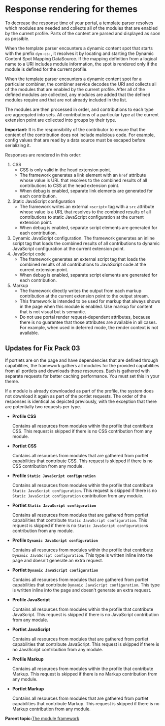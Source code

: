 # Response rendering for themes

To decrease the response time of your portal, a template parser resolves which modules are needed and collects all of the modules that are enabled by the current profile. Parts of the content are parsed and displayed as soon as possible.

When the template parser encounters a dynamic content spot that starts with the prefix `dyn-cs:`, it resolves it by locating and starting the Dynamic Content Spot Mapping DataSource. If the mapping definition from a logical name to a URI includes module information, the spot is rendered only if the module is defined for the current profile.

When the template parser encounters a dynamic content spot for a particular combiner, the combiner service decodes the URI and collects all of the modules that are enabled by the current profile. After all of the defined modules are collected, any modules are added that the defined modules require and that are not already included in the list.

The modules are then processed in order, and contributions to each type are aggregated into sets. All contributions of a particular type at the current extension point are collected into groups by their type.

**Important:** It is the responsibility of the contributor to ensure that the content of the contribution does not include malicious code. For example, config values that are read by a data source must be escaped before serializing it.

Responses are rendered in this order:

1.  CSS
    -   CSS is only valid in the head extension point.
    -   The framework generates a link element with an `href` attribute whose value is URL that resolves to the combined results of all contributions to CSS at the head extension point.
    -   When debug is enabled, separate link elements are generated for each contribution.
2.  Static JavaScript configuration
    -   The framework writes an external `<script>` tag with a `src` attribute whose value is a URL that resolves to the combined results of all contributions to static JavaScript configuration at the current extension point.
    -   When debug is enabled, separate script elements are generated for each contribution.
3.  Dynamic JavaScript configuration. The framework generates an inline script tag that loads the combined results of all contributions to dynamic JavaScript configuration at the current extension point.
4.  JavaScript code
    -   The framework generates an external script tag that loads the combined results of all contributions to JavaScript code at the current extension point.
    -   When debug is enabled, separate script elements are generated for each contribution.
5.  Markup
    -   The framework directly writes the output from each markup contribution at the current extension point to the output stream.
    -   This framework is intended to be used for markup that always shows in the page when this module is enabled. Use markup for content that is not visual but is semantic.
    -   Do not use portal render request-dependent attributes, because there is no guarantee that those attributes are available in all cases. For example, when used in deferred mode, the render context is not available.

## Updates for Fix Pack 03

If portlets are on the page and have dependencies that are defined through capabilities, the framework gathers all modules for the provided capabilities from all portlets and downloads those resources. Each is gathered with separate requests for better caching performance. You must set this in your theme.

If a module is already downloaded as part of the profile, the system does not download it again as part of the portlet requests. The order of the responses is identical as depicted previously, with the exception that there are potentially two requests per type.

-   **Profile CSS**

    Contains all resources from modules within the profile that contribute CSS. This request is skipped if there is no CSS contribution from any module.

-   **Portlet CSS**

    Contains all resources from modules that are gathered from portlet capabilities that contribute CSS. This request is skipped if there is no CSS contribution from any module.

-   **Profile `Static JavaScript configuration`**

    Contains all resources from modules within the profile that contribute `Static JavaScript configuration`. This request is skipped if there is no `Static JavaScript configuration` contribution from any module.

-   **Portlet `Static JavaScript configuration`**

    Contains all resources from modules that are gathered from portlet capabilities that contribute `Static JavaScript configuration`. This request is skipped if there is no `Static JavaScript configuration`s contribution from any module.

-   **Profile `Dynamic JavaScript configuration`**

    Contains all resources from modules within the profile that contribute `Dynamic JavaScript configuration`. This type is written inline into the page and doesn't generate an extra request.

-   **Portlet `Dynamic JavaScript configuration`**

    Contains all resources from modules that are gathered from portlet capabilities that contribute `Dynamic JavaScript configuration`. This type is written inline into the page and doesn't generate an extra request.

-   **Profile JavaScript**

    Contains all resources from modules within the profile that contribute JavaScript. This request is skipped if there is no JavaScript contribution from any module.

-   **Portlet JavaScript**

    Contains all resources from modules that are gathered from portlet capabilities that contribute JavaScript. This request is skipped if there is no JavaScript contribution from any module.

-   **Profile Markup**

    Contains all resources from modules within the profile that contribute Markup. This request is skipped if there is no Markup contribution from any module.

-   **Portlet Markup**

    Contains all resources from modules that are gathered from portlet capabilities that contribute Markup. This request is skipped if there is no Markup contribution from any module.


**Parent topic:**[The module framework](../dev-theme/themeopt_module.md)

